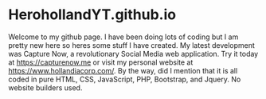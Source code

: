 # HerohollandYT.github.io
Welcome to my github page. I have been doing lots of coding but I am pretty new here so heres some stuff I have created.
My latest development was Capture Now, a revolutionary Social Media web application. Try it today at https://capturenow.me or visit my personal website at https://www.hollandiacorp.com/. By the way, did I mention that it is all coded in pure HTML, CSS, JavaScript, PHP, Bootstrap, and Jquery. No website builders used.
